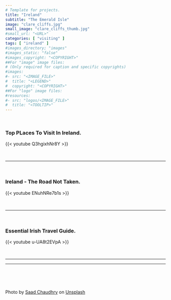 ```yaml
---
# Template for projects.
title: "Ireland"
subtitle: "The Emerald Isle"
image: "clare_cliffs.jpg"
small_image: "clare_cliffs_thumb.jpg"
#small_url: "<URL>"
categories: [ "visiting" ]
tags: [ "ireland" ]
#images_directory; "images"
#images_static: "false"
#images_copyright: "<COPYRIGHT>"
##For "image" image files:
# (Only required for caption and specific copyrights)
#images:
#- src: "<IMAGE_FILE>"
#  title: "<LEGEND>"
#  copyright: "<COPYRIGHT>"
##For "logo" image files:
#resources:
#- src: "logos/<IMAGE_FILE>"
#  title: "<TOOLTIP>"
---
```


<br>

### Top PLaces To Visit In Ireland.  

{{< youtube Q3hgixhNr8Y >}}  

<br>

---

<br>

### Ireland - The Road Not Taken.  

{{< youtube ENuhNRe7b1s >}}  

<br>

---

<br>

### Essential Irish Travel Guide.  

{{< youtube u-UA8t2EVpA >}}  

<br>

---

---

<br>
<br>
<br>

<span>Photo by <a href="https://unsplash.com/@saadchdhry?utm_source=unsplash&amp;utm_medium=referral&amp;utm_content=creditCopyText" data-jzz-gui-player="true">Saad Chaudhry</a> on <a href="https://unsplash.com/s/photos/ireland?utm_source=unsplash&amp;utm_medium=referral&amp;utm_content=creditCopyText" data-jzz-gui-player="true">Unsplash</a></span>



